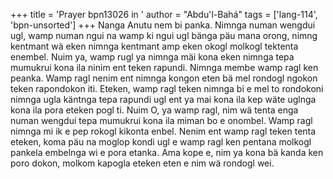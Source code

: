 +++
title = 'Prayer bpn13026 in '
author = "Abdu'l-Bahá"
tags = ['lang-114', 'bpn-unsorted']
+++
Nanga Anutu nem bi panka.  Nimnga numan wengdui ugl, wamp numan ngui na wamp ki ngui ugl bänga päu mana orong, nimng kentmant wä eken nimnga kentmant amp eken okogl molkogl tektenta enembel.  Nuim ya, wamp rugl ya nimnga mäi kona eken nimnga tepa mumukrui kona ila ninim ent teken rapundi.  Nimnga membe wamp ragl ken peanka.  Wamp ragl nenim ent nimnga kongon eten bä mel rondogl ngokon teken rapondokon iti.  Eteken, wamp ragl teken nimnga bi e mel to rondokoni nimnga ugla käntnga tepa rapundi ugl ent ya mai kona ila kep wäte uglnga kona ila pora eteken pogl ti.  Nuim O, ya wamp ragl, nim wä tenta enga numan wengdui tepa mumukrui kona ila miman bo e onombel.  Wamp ragl nimnga mi ik e pep rokogl kikonta enbel.  Nenim ent wamp ragl teken tenta eteken, koma päu na moglop kondi ugl e wamp ragl ken pentana molkogl pankela embelnga wi e pora etanka.  Ama kope e, nim ya kona bä kanda ken poro dokon, molkom kapogla eteken eten e nim wä rondogl wei.
